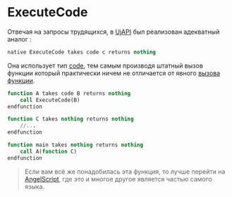# ExecuteCode

Отвечая на запросы трудящихся, в [UjAPI](https://unryzec.github.io/UjAPI) был реализован адекватный
аналог [](ExecuteFunc.md):
```SQL
native ExecuteCode takes code c returns nothing
```

Она использует тип [code](code.md), тем самым производя штатный вызов функции который практически ничем не отличается от
явного [вызова функции](call.md).

```SQL
function A takes code B returns nothing
    call ExecuteCode(B)
endfunction

function C takes nothing returns nothing
    //...
endfunction

function main takes nothing returns nothing
    call A(function C)
endfunction
```

> Если вам всё же понадобилась эта функция, то лучше перейти
> на [AngelScript](https://warraft.github.io/AngelScript-doc/about.html), где это и многое другое является частью самого
> языка.